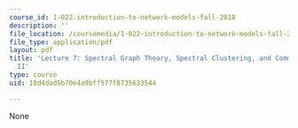 ```yaml
---
course_id: 1-022-introduction-to-network-models-fall-2018
description: ''
file_location: /coursemedia/1-022-introduction-to-network-models-fall-2018/18d4dad5b70e4a9bff577f8735633544_MIT1_022F18_lec7.pdf
file_type: application/pdf
layout: pdf
title: 'Lecture 7: Spectral Graph Theory, Spectral Clustering, and Community Detection
  II'
type: course
uid: 18d4dad5b70e4a9bff577f8735633544

---
```

None